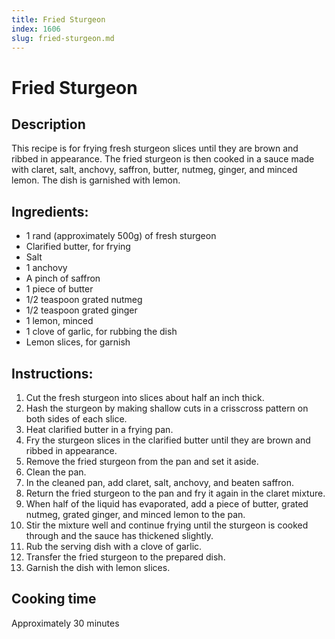 ```yaml
---
title: Fried Sturgeon
index: 1606
slug: fried-sturgeon.md
---
```


# Fried Sturgeon

## Description
This recipe is for frying fresh sturgeon slices until they are brown and ribbed in appearance. The fried sturgeon is then cooked in a sauce made with claret, salt, anchovy, saffron, butter, nutmeg, ginger, and minced lemon. The dish is garnished with lemon.

## Ingredients:
- 1 rand (approximately 500g) of fresh sturgeon
- Clarified butter, for frying
- Salt
- 1 anchovy
- A pinch of saffron
- 1 piece of butter
- 1/2 teaspoon grated nutmeg
- 1/2 teaspoon grated ginger
- 1 lemon, minced
- 1 clove of garlic, for rubbing the dish
- Lemon slices, for garnish

## Instructions:
1. Cut the fresh sturgeon into slices about half an inch thick.
2. Hash the sturgeon by making shallow cuts in a crisscross pattern on both sides of each slice.
3. Heat clarified butter in a frying pan.
4. Fry the sturgeon slices in the clarified butter until they are brown and ribbed in appearance.
5. Remove the fried sturgeon from the pan and set it aside.
6. Clean the pan.
7. In the cleaned pan, add claret, salt, anchovy, and beaten saffron.
8. Return the fried sturgeon to the pan and fry it again in the claret mixture.
9. When half of the liquid has evaporated, add a piece of butter, grated nutmeg, grated ginger, and minced lemon to the pan.
10. Stir the mixture well and continue frying until the sturgeon is cooked through and the sauce has thickened slightly.
11. Rub the serving dish with a clove of garlic.
12. Transfer the fried sturgeon to the prepared dish.
13. Garnish the dish with lemon slices.

## Cooking time
Approximately 30 minutes